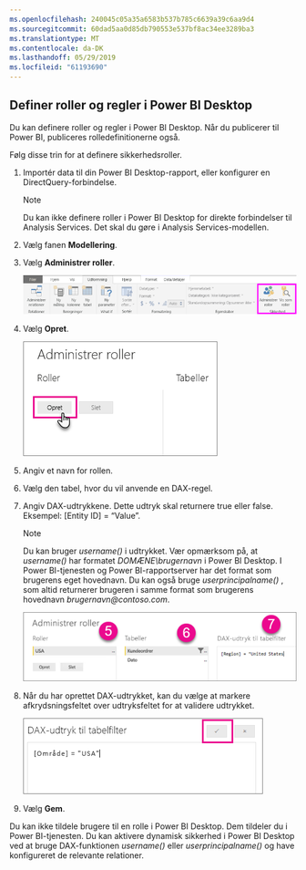 ```yaml
---
ms.openlocfilehash: 240045c05a35a6583b537b785c6639a39c6aa9d4
ms.sourcegitcommit: 60dad5aa0d85db790553e537bf8ac34ee3289ba3
ms.translationtype: MT
ms.contentlocale: da-DK
ms.lasthandoff: 05/29/2019
ms.locfileid: "61193690"
---
```

## <a name="define-roles-and-rules-in-power-bi-desktop"></a>Definer roller og regler i Power BI Desktop
Du kan definere roller og regler i Power BI Desktop. Når du publicerer til Power BI, publiceres rolledefinitionerne også.

Følg disse trin for at definere sikkerhedsroller.

1. Importér data til din Power BI Desktop-rapport, eller konfigurer en DirectQuery-forbindelse.
   
   > [!NOTE]
   > Du kan ikke definere roller i Power BI Desktop for direkte forbindelser til Analysis Services. Det skal du gøre i Analysis Services-modellen.
   > 
   > 
1. Vælg fanen **Modellering**.
2. Vælg **Administrer roller**.
   
   ![](./media/rls-desktop-define-roles/powerbi-desktop-security.png)
4. Vælg **Opret**.
   
   ![](./media/rls-desktop-define-roles/powerbi-desktop-security-create-role.png)
5. Angiv et navn for rollen. 
6. Vælg den tabel, hvor du vil anvende en DAX-regel.
7. Angiv DAX-udtrykkene. Dette udtryk skal returnere true eller false. Eksempel: [Entity ID] = “Value”.
   
   > [!NOTE]
   > Du kan bruger *username()* i udtrykket. Vær opmærksom på, at *username()* har formatet *DOMÆNE\brugernavn* i Power BI Desktop. I Power BI-tjenesten og Power BI-rapportserver har det format som brugerens eget hovednavn. Du kan også bruge *userprincipalname()* , som altid returnerer brugeren i samme format som brugerens hovednavn *brugernavn\@contoso.com*.
   > 
   > 
   
   ![](./media/rls-desktop-define-roles/powerbi-desktop-security-create-rule.png)
8. Når du har oprettet DAX-udtrykket, kan du vælge at markere afkrydsningsfeltet over udtryksfeltet for at validere udtrykket.
   
   ![](./media/rls-desktop-define-roles/powerbi-desktop-security-validate-dax.png)
9. Vælg **Gem**.

Du kan ikke tildele brugere til en rolle i Power BI Desktop. Dem tildeler du i Power BI-tjenesten. Du kan aktivere dynamisk sikkerhed i Power BI Desktop ved at bruge DAX-funktionen *username()* eller *userprincipalname()* og have konfigureret de relevante relationer. 

